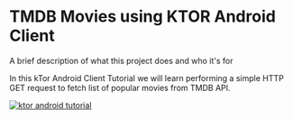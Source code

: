 
# TMDB Movies using KTOR Android Client

A brief description of what this project does and who it's for

In this kTor Android Client Tutorial we will learn performing a simple HTTP GET request to fetch list of popular movies from TMDB API.

[![ktor android tutorial](https://img.youtube.com/vi/a7RvjJMAD3w/0.jpg)](https://www.youtube.com/watch?v=a7RvjJMAD3w)



